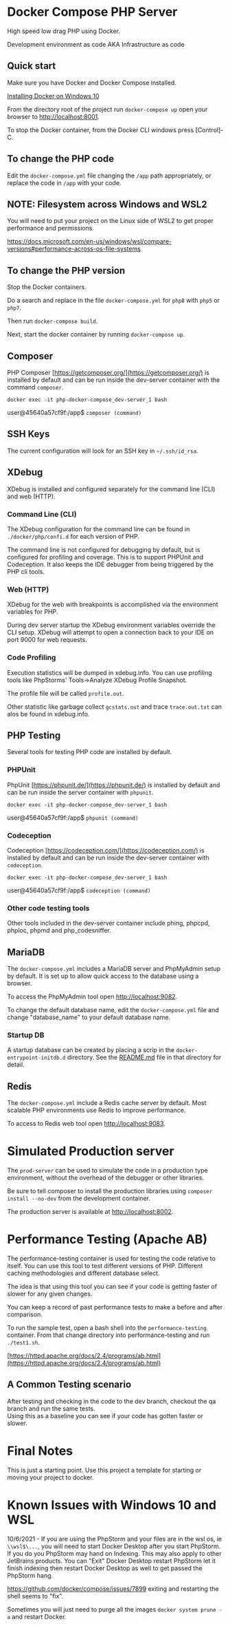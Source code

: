 # Docker Compose PHP Server 

High speed low drag PHP using Docker.

Development environment as code AKA Infrastructure as code

## Quick start

Make sure you have Docker and Docker Compose installed.

[Installing Docker on Windows 10](Documentation/01a_InstallingDockerOnWindows.md)


From the directory root of the project run `docker-compose up` open your browser to 
[http://localhost:8001](http://localhost:8001).

To stop the Docker container, from the Docker CLI windows press [Control]-C.

## To change the PHP code

Edit the `docker-compose.yml` file changing the `/app` path appropriately, or replace the code in
`/app` with your code.

## NOTE: Filesystem across Windows and WSL2

You will need to put your project on the Linux side of WSL2 to get proper performance and permissions.

https://docs.microsoft.com/en-us/windows/wsl/compare-versions#performance-across-os-file-systems

## To change the PHP version

Stop the Docker containers.

Do a search and replace in the file `docker-compose.yml` for `php8` with `php5` or `php7`.

Then run `docker-compose build`.

Next, start the docker container by running `docker-compose up`.

## Composer

PHP Composer [https://getcomposer.org/](https://getcomposer.org/) is installed by default and can be run inside
the dev-server container with the command `composer`.

`docker exec -it php-docker-compose_dev-server_1 bash`

user@45640a57cf9f:/app$ `composer (command)`

## SSH Keys

The current configuration will look for an SSH key in `~/.ssh/id_rsa`.

## XDebug

XDebug is installed and configured separately for the command line (CLI) and web (HTTP).

### Command Line (CLI)

The XDebug configuration for the command line can be found in `./docker/php/confi.d` for each version of PHP.

The command line is not configured for debugging by default, but is configured for profiling and coverage.
This is to support PHPUnit and Codeception.  It also keeps the IDE debugger from being triggered by the PHP
cli tools.

### Web (HTTP)

XDebug for the web with breakpoints is accomplished via the environment variables for PHP.

During dev server startup the XDebug environment variables override the CLI setup. XDebug will attempt
to open a connection back to your IDE on port 9000 for web requests.

### Code Profiling

Execution statistics will be dumped in xdebug.info.  You can use profiling tools like
PhpStorms' Tools->Analyze XDebug Profile Snapshot.

The profile file will be called `profile.out`.

Other statistic like garbage collect `gcstats.out` and trace `trace.out.txt` can alos be found
in xdebug.info.

## PHP Testing

Several tools for testing PHP code are installed by default.

### PHPUnit

PhpUnit [https://phpunit.de/](https://phpunit.de/) is installed by default and can be run inside the server 
container with `phpunit`.

`docker exec -it php-docker-compose_dev-server_1 bash`

user@45640a57cf9f:/app$ `phpunit (command)`

### Codeception

Codeception [https://codeception.com/](https://codeception.com/) is installed by default and can be run inside
the dev-server container with `codeception`.

`docker exec -it php-docker-compose_dev-server_1 bash`

user@45640a57cf9f:/app$ `codeception (command)`

### Other code testing tools

Other tools included in the dev-server container include phing, phpcpd, phploc, phpmd and php_codesniffer.


## MariaDB

The `docker-compose.yml` includes a MariaDB server and PhpMyAdmin setup by default.  It is set up to allow quick 
access to the database using a browser.  

To access the PhpMyAdmin tool open [http://localhost:9082](http://localhost:9082).

To change the default database name, edit the `docker-compose.yml` file and change "database_name" to your 
default database name.

### Startup DB

A startup database can be created by placing a scrip in the `docker-entrypoint-initdb.d` directory.  See the 
[README.md](db-startup/README.md) file in that directory for detail.

## Redis

The `docker-compose.yml` include a Redis cache server by default.  Most scalable PHP environments use Redis 
to improve performance.  

To access to Redis web tool open [http://localhost:9083](http://localhost:9083).

# Simulated Production server

The `prod-server` can be used to simulate the code in a production type environment, without the overhead
of the debugger or other libraries.  

Be sure to tell composer to install the production libraries using `composer install --no-dev` from the
development container.

The production server is available at [http://localhost:8002](http://localhost:8002).

# Performance Testing (Apache AB)

The performance-testing container is used for testing the code relative to itself.  You can use this 
tool to test different versions of PHP.  Different caching methodologies and different database select.

The idea is that using this tool you can see if your code is getting faster of slower for any given changes.  

You can keep a record of past performance tests to make a before and after comparison.

To run the sample test, open a bash shell into the `performance-testing` container.  From that change directory 
into performance-testing and run `./test1.sh`.

[https://httpd.apache.org/docs/2.4/programs/ab.html](https://httpd.apache.org/docs/2.4/programs/ab.html)


## A Common Testing scenario 

After testing and checking in the code to the dev branch, checkout the qa branch and run the same tests.  
Using this as a baseline you can see if your code has gotten faster or slower.

# Final Notes

This is just a starting point.  Use this project a template for starting or moving your project to docker.

# Known Issues with Windows 10 and WSL

10/6/2021 - If you are using the PhpStorm and your files are in the wsl os, ie `\\wsl$\...`, you will need to start 
Docker Desktop after you start PhpStorm.  If you do you PhpStorm may hand on Indexing.  This may also apply to other
JetBrains products.  You can "Exit" Docker Desktop restart PhpStorm let it finish indexing then restart Docker Desktop 
as well to get passed the PhpStorm hang.

https://github.com/docker/compose/issues/7899
exiting and restarting the shell seems to "fix".

Sometimes you will just need to purge all the images `docker system prune -a` and restart Docker.
